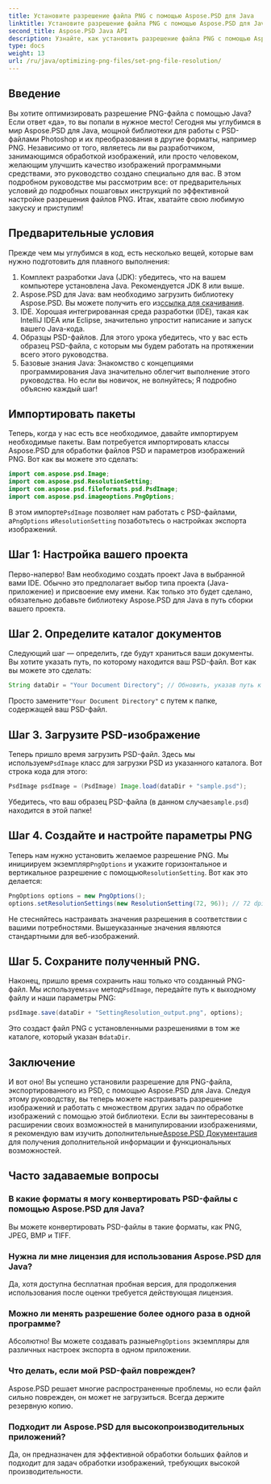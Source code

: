 ```yaml
---
title: Установите разрешение файла PNG с помощью Aspose.PSD для Java
linktitle: Установите разрешение файла PNG с помощью Aspose.PSD для Java
second_title: Aspose.PSD Java API
description: Узнайте, как установить разрешение файла PNG с помощью Aspose.PSD для Java, с помощью этого подробного пошагового руководства. Оптимизируйте свои изображения в кратчайшие сроки.
type: docs
weight: 13
url: /ru/java/optimizing-png-files/set-png-file-resolution/
---
```

## Введение
Вы хотите оптимизировать разрешение PNG-файла с помощью Java? Если ответ «да», то вы попали в нужное место! Сегодня мы углубимся в мир Aspose.PSD для Java, мощной библиотеки для работы с PSD-файлами Photoshop и их преобразования в другие форматы, например PNG. Независимо от того, являетесь ли вы разработчиком, занимающимся обработкой изображений, или просто человеком, желающим улучшить качество изображений программными средствами, это руководство создано специально для вас. 
В этом подробном руководстве мы рассмотрим все: от предварительных условий до подробных пошаговых инструкций по эффективной настройке разрешения файлов PNG. Итак, хватайте свою любимую закуску и приступим!
## Предварительные условия
 
Прежде чем мы углубимся в код, есть несколько вещей, которые вам нужно подготовить для плавного выполнения:
1. Комплект разработки Java (JDK): убедитесь, что на вашем компьютере установлена Java. Рекомендуется JDK 8 или выше.
2.  Aspose.PSD для Java: вам необходимо загрузить библиотеку Aspose.PSD. Вы можете получить его из[ссылка для скачивания](https://releases.aspose.com/psd/java/).
3. IDE. Хорошая интегрированная среда разработки (IDE), такая как IntelliJ IDEA или Eclipse, значительно упростит написание и запуск вашего Java-кода.
4. Образцы PSD-файлов. Для этого урока убедитесь, что у вас есть образец PSD-файла, с которым мы будем работать на протяжении всего этого руководства.
5. Базовые знания Java: Знакомство с концепциями программирования Java значительно облегчит выполнение этого руководства. Но если вы новичок, не волнуйтесь; Я подробно объясню каждый шаг!
## Импортировать пакеты
Теперь, когда у нас есть все необходимое, давайте импортируем необходимые пакеты. Вам потребуется импортировать классы Aspose.PSD для обработки файлов PSD и параметров изображений PNG. Вот как вы можете это сделать:
```java
import com.aspose.psd.Image;
import com.aspose.psd.ResolutionSetting;
import com.aspose.psd.fileformats.psd.PsdImage;
import com.aspose.psd.imageoptions.PngOptions;
```
 В этом импорте`PsdImage` позволяет нам работать с PSD-файлами, а`PngOptions` и`ResolutionSetting` позаботьтесь о настройках экспорта изображений.
## Шаг 1: Настройка вашего проекта
Перво-наперво! Вам необходимо создать проект Java в выбранной вами IDE. Обычно это предполагает выбор типа проекта (Java-приложение) и присвоение ему имени. 
Как только это будет сделано, обязательно добавьте библиотеку Aspose.PSD для Java в путь сборки вашего проекта.
## Шаг 2. Определите каталог документов
Следующий шаг — определить, где будут храниться ваши документы. Вы хотите указать путь, по которому находится ваш PSD-файл. Вот как вы можете это сделать:
```java
String dataDir = "Your Document Directory"; // Обновить, указав путь к папке
```
 Просто замените`"Your Document Directory"` с путем к папке, содержащей ваш PSD-файл. 
## Шаг 3. Загрузите PSD-изображение
 Теперь пришло время загрузить PSD-файл. Здесь мы используем`PsdImage` класс для загрузки PSD из указанного каталога. 
Вот строка кода для этого:
```java
PsdImage psdImage = (PsdImage) Image.load(dataDir + "sample.psd");
```
 Убедитесь, что ваш образец PSD-файла (в данном случае`sample.psd`) находится в этой папке!
## Шаг 4. Создайте и настройте параметры PNG
 Теперь нам нужно установить желаемое разрешение PNG. Мы инициируем экземпляр`PngOptions` и укажите горизонтальное и вертикальное разрешение с помощью`ResolutionSetting`.
Вот как это делается:
```java
PngOptions options = new PngOptions();
options.setResolutionSettings(new ResolutionSetting(72, 96)); // 72 dpi по горизонтали, 96 dpi по вертикали
```
Не стесняйтесь настраивать значения разрешения в соответствии с вашими потребностями. Вышеуказанные значения являются стандартными для веб-изображений.
## Шаг 5. Сохраните полученный PNG.
 Наконец, пришло время сохранить наш только что созданный PNG-файл. Мы используем`save` метод`PsdImage`, передайте путь к выходному файлу и наши параметры PNG:
```java
psdImage.save(dataDir + "SettingResolution_output.png", options);
```
 Это создаст файл PNG с установленными разрешениями в том же каталоге, который указан в`dataDir`.
## Заключение
И вот оно! Вы успешно установили разрешение для PNG-файла, экспортированного из PSD, с помощью Aspose.PSD для Java. Следуя этому руководству, вы теперь можете настраивать разрешение изображений и работать с множеством других задач по обработке изображений с помощью этой библиотеки. Если вы заинтересованы в расширении своих возможностей в манипулировании изображениями, я рекомендую вам изучить дополнительные[Aspose.PSD Документация](https://reference.aspose.com/psd/java/) для получения дополнительной информации и функциональных возможностей.

## Часто задаваемые вопросы
### В какие форматы я могу конвертировать PSD-файлы с помощью Aspose.PSD для Java?
Вы можете конвертировать PSD-файлы в такие форматы, как PNG, JPEG, BMP и TIFF.
### Нужна ли мне лицензия для использования Aspose.PSD для Java?
Да, хотя доступна бесплатная пробная версия, для продолжения использования после оценки требуется действующая лицензия.
### Можно ли менять разрешение более одного раза в одной программе?
 Абсолютно! Вы можете создавать разные`PngOptions` экземпляры для различных настроек экспорта в одном приложении.
### Что делать, если мой PSD-файл поврежден?
Aspose.PSD решает многие распространенные проблемы, но если файл сильно поврежден, он может не загрузиться. Всегда держите резервную копию.
### Подходит ли Aspose.PSD для высокопроизводительных приложений?
Да, он предназначен для эффективной обработки больших файлов и подходит для задач обработки изображений, требующих высокой производительности.